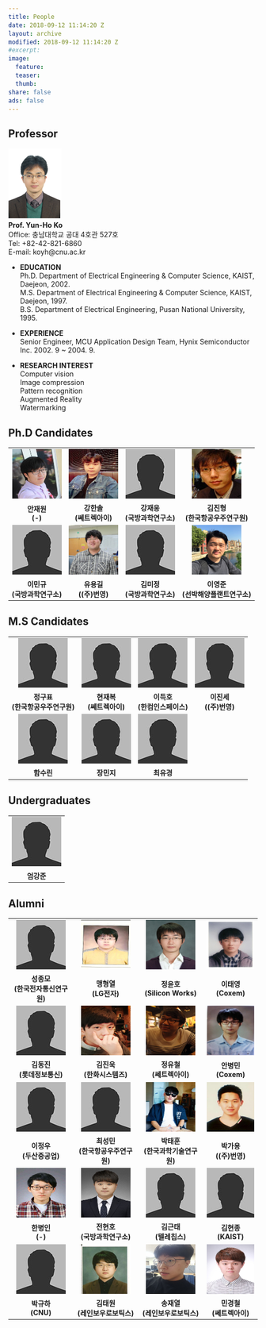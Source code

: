 ```yaml
---
title: People
date: 2018-09-12 11:14:20 Z
layout: archive
modified: 2018-09-12 11:14:20 Z
#excerpt: 
image:
  feature: 
  teaser:
  thumb:
share: false
ads: false
---
```


## Professor
<!-- <table class="tbTy11" bordercolor="#FFFFFF" cellspacing="0" cellpadding="0" border="0">
    <tbody>
        <tr>
            <td height="150" rowspan="4" width="100"><img alt="고윤호 교수님 사진입니다." src="../images/professor.png" /></td>
            <td rowspan="4">
            <div align="center"><strong>Prof. Yun-Ho Ko</strong> </div>
            </td>
        </tr>
    </tbody>
</table> -->
<img alt="고윤호 교수님 사진입니다." src="../images/professor.png"/>
<br>
<strong>Prof. Yun-Ho Ko</strong><br>
Office: 충남대학교 공대 4호관 527호<br>
Tel: +82-42-821-6860<br>
E-mail: koyh@cnu.ac.kr

* **EDUCATION**  
  Ph.D. Department of Electrical Engineering & Computer Science, KAIST, Daejeon, 2002.  
  M.S. Department of Electrical Engineering & Computer Science, KAIST, Daejeon, 1997.  
  B.S. Department of Electrical Engineering, Pusan National University, 1995.

* **EXPERIENCE**  
  Senior Engineer, MCU Application Design Team, Hynix Semiconductor Inc. 2002. 9 ~ 2004. 9.

* **RESEARCH INTEREST**  
  Computer vision  
  Image compression  
  Pattern recognition  
  Augmented Reality  
  Watermarking  




<!-- |     |     |     |
|-----|-----|-----|
|<center><img src="../images/professor.png" width="100" height="100"></center> | <center>**Name**</center> | <center>**Ko, Yun-Ho**</center> | -->

## Ph.D Candidates
|     |     |     |     |
|-----|-----|-----|-----|
|<center><img src="../images/안재원.jpg" width="100" height="100"></center> | <center><img src="../images/강한솔.JPG" width="100" height="100"></center> | <center><img src="../images/bio-photo.jpg" width="100" height="100"></center>|<center><img src="../images/김진형.jpg" width="100" height="100"></center> |
|<center><strong>안재원<br>(-)</strong></center> | <center><strong>강한솔<br>(쎄트렉아이)</strong> </center> | <center><strong>강재웅<br>(국방과학연구소)</strong> </center> | <center><strong>김진형<br>(한국항공우주연구원)</strong> </center> |
|<center><img src="../images/bio-photo.jpg" width="100" height="100"></center> | <center><img src="../images/유용길.jpg" width="100" height="100"></center> |<center><img src="../images/bio-photo.jpg" width="100" height="100"></center>| <center><img src="../images/이영준.jpg" width="100" height="100"></center> |
|<center><strong>이민규<br>(국방과학연구소)</strong></center> | <center><strong>유용길<br>((주)번영)</strong></center> | <center><strong>김미정<br>(국방과학연구소)</strong> </center> | <center><strong>이영준<br>(선박해양플랜트연구소)</strong> </center> |



## M.S Candidates
|     |     |     |     |
|-----|-----|-----|-----|
|<center><img src="../images/bio-photo.jpg" width="100" height="100"></center> | <center><img src="../images/bio-photo.jpg" width="100" height="100"></center> |<center><img src="../images/bio-photo.jpg" width="100" height="100"></center> | <center><img src="../images/bio-photo.jpg" width="100" height="100"></center> |
|<center><strong> 정구표<br>(한국항공우주연구원) </strong></center> |<center><strong> 현재복<br>(쎄트렉아이) </strong></center> |<center><strong> 이득호<br>(한컴인스페이스) </strong></center> |<center><strong> 이진세<br>((주)번영) </strong></center> | 
|<center><img src="../images/bio-photo.jpg" width="100" height="100"></center> | <center><img src="../images/bio-photo.jpg" width="100" height="100"></center> |<center><img src="../images/bio-photo.jpg" width="100" height="100"></center> |  |
|<center><strong> 함수린 </strong></center> |<center><strong> 장민지 </strong></center> |<center><strong> 최유경 </strong></center> | |


## Undergraduates
|     |
|-----|
| <center><img src="../images/bio-photo.jpg" width="100" height="100"></center> |
| <center><strong> 엄강준 </strong></center>|

## Alumni
|     |     |     |     |
|-----|-----|-----|-----|
|<center><img src="../images/bio-photo.jpg" width="100" height="100"></center> | <center><img src="../images/맹형열.jpg" width="100" height="100"></center> | <center><img src="../images/정윤호.jpg" width="100" height="100"></center> | <center><img src="../images/이태영.jpg" width="100" height="100"></center>|
|<center><strong>성종모<br>(한국전자통신연구원)</strong></center> | <center><strong>맹형열<br>(LG전자)</strong></center> | <center><strong>정윤호<br>(Silicon Works)</strong></center> | <center><strong>이태영<br>(Coxem)</strong></center>|
|<center><img src="../images/bio-photo.jpg" width="100" height="100"></center> | <center><img src="../images/김진욱.jpg" width="100" height="100"></center> | <center><img src="../images/정유철.jpg" width="100" height="100"></center> | <center><img src="../images/안병민.JPG" width="100" height="100"></center>|
|<center><strong>김동진<br>(롯데정보통신)</strong></center> | <center><strong>김진욱<br>(한화시스템즈)</strong></center> | <center><strong>정유철<br>(쎄트렉아이)</strong></center> | <center><strong>안병민<br>(Coxem)</strong></center>|
|<center><img src="../images/bio-photo.jpg" width="100" height="100"></center> | <center><img src="../images/bio-photo.jpg" width="100" height="100"></center> | <center><img src="../images/박태훈.png" width="100" height="100"></center> | <center><img src="../images/박가용.png" width="100" height="100"></center>|
|<center><strong>이정우<br>(두산중공업)</strong></center> | <center><strong>최성민<br>(한국항공우주연구원)</strong></center> | <center><strong>박태훈<br>(한국과학기술연구원)</strong></center> | <center><strong>박가용<br>((주)번영)</strong></center>|
|<center><img src="../images/한병인.jpg" width="100" height="100"></center> | <center><img src="../images/전현호.jpg" width="100" height="100"></center> | <center><img src="../images/bio-photo.jpg" width="100" height="100"></center>|<center><img src="../images/bio-photo.jpg" width="100" height="100"></center>|
|<center><strong>한병인<br>(-)</strong></center> | <center><strong>전현호<br>(국방과학연구소)</strong></center> | <center><strong>김근태<br>(텔레칩스)</strong></center>|<center><strong>김현종<br>(KAIST)</strong></center> |
|<center><img src="../images/bio-photo.jpg" width="100" height="100"></center> | <center><img src="../images/김태원.jpg" width="100" height="100"></center> |<center><img src="../images/송재열.png" width="100" height="100"></center> |<center><img src="../images/민경철.jpg" width="100" height="100"></center> |
|<center><strong>박규하<br>(CNU)</strong></center> | <center><strong>김태원<br>(레인보우로보틱스)</strong></center> | <center><strong> 송재열<br>(레인보우로보틱스) </strong></center> |<center><strong> 민경철<br>(쎄트렉아이) </strong></center> |
